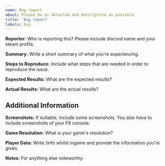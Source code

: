 ```yaml
---
name: Bug report
about: Please be as detailed and descriptive as possible.
title: 'Bug report'
labels: bug
---
```


**Reporter:**
Who is reporting this? Please include discord name and your steam profile.

**Summary:**
Write a short summary of what you're experiencing.

**Steps to Reproduce:**
Include what steps that are needed in order to reproduce the issue.

**Expected Results:**
What are the expected results?

**Actual Results:**
What are the actual results?

## Additional Information

**Screenshots:**
If suitable, include some screenshots. You also *have* to include screenshots of your F8 console.

**Game Resolution:**
What is your game's resolution?

**Player Data:**
Write /info whilst ingame and provide the information you're given.

**Notes:**
For anything else noteworthy.
